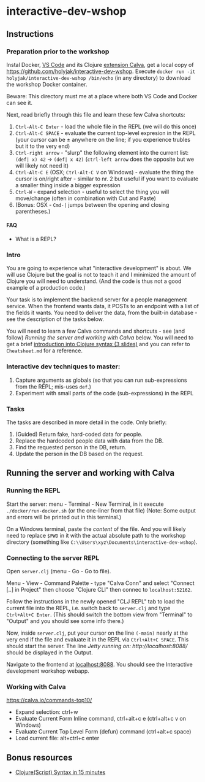 # interactive-dev-wshop

## Instructions

### Preparation prior to the workshop

Instal Docker, [VS Code](https://code.visualstudio.com/) and its Clojure [extension Calva](https://code.visualstudio.com/), get a local copy of https://github.com/holyjak/interactive-dev-wshop. Execute `docker run -it holyjak/interactive-dev-wshop /bin/echo` (in any directory) to download the workshop Docker container.

Beware: This directory must me at a place where both VS Code and Docker can see it.

Next, read briefly through this file and learn these few Calva shortcuts:

1. `Ctrl-Alt-C Enter` - load the whole file in the REPL (we will do this once)
2. `Ctrl-Alt-C SPACE` - evaluate the current top-level expresion in the REPL (your cursor can be ± anywhere on the line; if you experience trubles but it to the very end)
3. `Ctrl-right arrow` - "slurp" the following element into the current list: `(def| x) 42` -> `(def| x 42)` (`ctrl-left arrow` does the opposite but we will likely not need it)
4. `Ctrl-Alt-C E` (OSX; `Ctrl-Alt-C V` on Windows) - evaluate the thing the cursor is on/right after - similar to nr. 2 but useful if you want to evaluate a smaller thing inside a bigger expression
5. `Ctrl-W` - expand selection - useful to select the thing you will move/change (often in combination with Cut and Paste)
6. (Bonus: OSX - `Cmd-|` jumps between the opening and closing parentheses.)

#### FAQ

* What is a REPL?

### Intro

You are going to experience what "interactive development" is about. We will use Clojure but the goal is not to teach it and I minimized the amount of Clojure you will need to understand. (And the code is thus not a good example of a production code.)

Your task is to implement the backend server for a people management service. When the frontend wants data, it POSTs to an endpoint with a list of the fields it wants. You need to deliver the data, from the built-in database - see the description of the tasks below.

You will need to learn a few Calva commands and shortcuts - see (and follow) _Running the server and working with Calva_ below. You will need to get a brief [introduction into Clojure syntax (3 slides)](doc/Clojure%20syntax%20intro%20slides.pdf) and you can refer to `Cheatsheet.md` for a reference.

### Interactive dev techniques to master:

1. Capture arguments as globals (so that you can run sub-expressions from the REPL; mis-uses `def`.)
2. Experiment with small parts of the code (sub-expressions) in the REPL

### Tasks

The tasks are described in more detail in the code. Only briefly:

1. (Guided) Return fake, hard-coded data for people.
2. Replace the hardcoded people data with data from the DB.
3. Find the requested person in the DB, return.
4. Update the person in the DB based on the request.

## Running the server and working with Calva

### Running the REPL

Start the server: menu - Terminal - New Terminal, in it execute `./docker/run-docker.sh` (or the one-liner from that file)
(Note: Some output and errors will be printed out in this terminal.)

On a Windows terminal, paste the _content_ of the file. And you will likely need to replace `$PWD` in it with the actual absolute path to the workshop directory (something like `C:\\Users\xyz\Documents\interactive-dev-wshop`).

### Connecting to the server REPL

Open `server.clj` (menu - Go - Go to file).

Menu - View - Command Palette - type "Calva Conn" and select "Connect [..] in Project" then choose "Clojure CLI" then connec to `localhost:52162`.

Follow the instructions in the newly opened "CLJ REPL" tab to load the current file into the REPL, i.e. switch back to `server.clj` and type `Ctrl+Alt+C Enter`.
(This should switch the bottom view from "Terminal" to "Output" and you should see some info there.)

Now, inside `server.clj`, put your cursor on the line `(-main)` nearly at the very end if the file and evaluate it in the REPL via `Ctrl+Alt+C SPACE`. This should start the server. The line _Jetty running on: http://localhost:8088/_ should be displayed in the Output.

Navigate to the frontend at [localhost:8088](http://localhost:8088/). You should see the Interactive development workshop webapp.

### Working with Calva

https://calva.io/commands-top10/

* Expand selection: ctrl+w
* Evaluate Current Form Inline command, ctrl+alt+c e (ctrl+alt+c v on Windows)
* Evaluate Current Top Level Form (defun) command (ctrl+alt+c space)
* Load current file: alt+ctrl+c enter

## Bonus resources

* [Clojure(Script) Syntax in 15 minutes](https://github.com/shaunlebron/ClojureScript-Syntax-in-15-minutes)